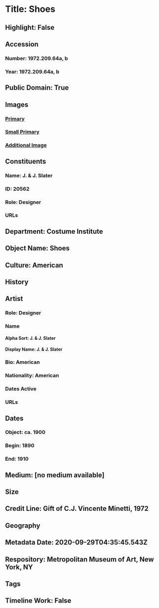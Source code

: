 # Title: Shoes
## Highlight: False
## Accession
### Number: 1972.209.64a, b
### Year: 1972.209.64a, b
## Public Domain: True
## Images
### [Primary](https://images.metmuseum.org/CRDImages/ci/original/1972.209.64ab_F.jpg)
### [Small Primary](https://images.metmuseum.org/CRDImages/ci/web-large/1972.209.64ab_F.jpg)
### [Additional Image](https://images.metmuseum.org/CRDImages/ci/original/1972.209.64ab_B.jpg)
## Constituents
### Name: J. &amp; J. Slater
### ID: 20562
### Role: Designer
### URLs
## Department: Costume Institute
## Object Name: Shoes
## Culture: American
## History
## Artist
### Role: Designer
### Name
#### Alpha Sort: J. & J. Slater
#### Display Name: J. & J. Slater
### Bio: American
### Nationality: American
### Dates Active
### URLs
## Dates
### Object: ca. 1900
### Begin: 1890
### End: 1910
## Medium: [no medium available]
## Size
## Credit Line: Gift of C.J. Vincente Minetti, 1972
## Geography
## Metadata Date: 2020-09-29T04:35:45.543Z
## Respository: Metropolitan Museum of Art, New York, NY
## Tags
## Timeline Work: False